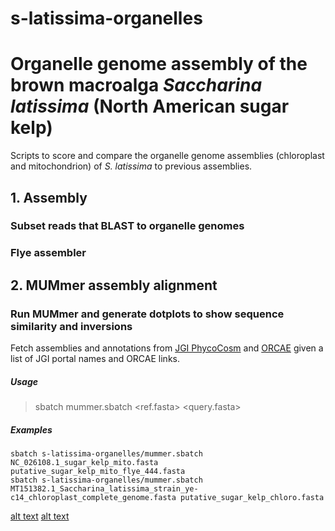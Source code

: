 # s-latissima-organelles

# Organelle genome assembly of the brown macroalga *Saccharina latissima* (North American sugar kelp)
Scripts to score and compare the organelle genome assemblies (chloroplast and mitochondrion) of *S. latissima* to previous assemblies.

## 1. Assembly
### Subset reads that BLAST to organelle genomes
### Flye assembler

## 2. MUMmer assembly alignment
### Run MUMmer and generate dotplots to show sequence similarity and inversions
Fetch assemblies and annotations from [JGI PhycoCosm](https://phycocosm.jgi.doe.gov/phycocosm/home) and [ORCAE](https://bioinformatics.psb.ugent.be/orcae) given a list of JGI portal names and ORCAE links.
##### Usage
> sbatch mummer.sbatch \<ref.fasta\> \<query.fasta\>
##### Examples
```
sbatch s-latissima-organelles/mummer.sbatch NC_026108.1_sugar_kelp_mito.fasta putative_sugar_kelp_mito_flye_444.fasta
sbatch s-latissima-organelles/mummer.sbatch MT151382.1_Saccharina_latissima_strain_ye-c14_chloroplast_complete_genome.fasta putative_sugar_kelp_chloro.fasta
```

[alt text](mummer_dotplot_chloroplast.png)
[alt text](mummer_dotplot_mitochondrion.png)
